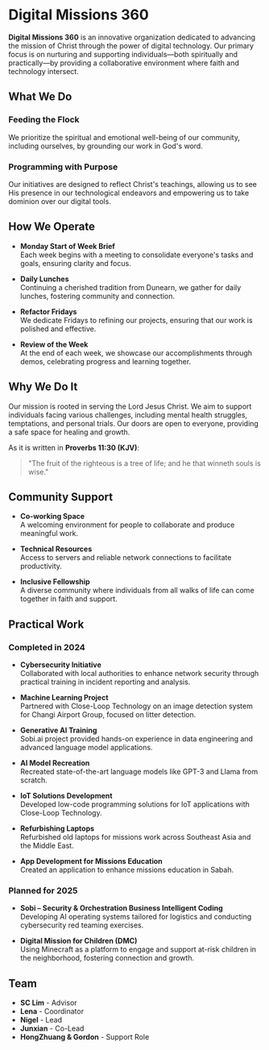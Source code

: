 # Digital Missions 360

**Digital Missions 360** is an innovative organization dedicated to advancing the mission of Christ through the power of digital technology. Our primary focus is on nurturing and supporting individuals—both spiritually and practically—by providing a collaborative environment where faith and technology intersect.

## What We Do

### Feeding the Flock
We prioritize the spiritual and emotional well-being of our community, including ourselves, by grounding our work in God's word.

### Programming with Purpose
Our initiatives are designed to reflect Christ's teachings, allowing us to see His presence in our technological endeavors and empowering us to take dominion over our digital tools.

## How We Operate

- **Monday Start of Week Brief**  
  Each week begins with a meeting to consolidate everyone's tasks and goals, ensuring clarity and focus.

- **Daily Lunches**  
  Continuing a cherished tradition from Dunearn, we gather for daily lunches, fostering community and connection.

- **Refactor Fridays**  
  We dedicate Fridays to refining our projects, ensuring that our work is polished and effective.

- **Review of the Week**  
  At the end of each week, we showcase our accomplishments through demos, celebrating progress and learning together.

## Why We Do It

Our mission is rooted in serving the Lord Jesus Christ. We aim to support individuals facing various challenges, including mental health struggles, temptations, and personal trials. Our doors are open to everyone, providing a safe space for healing and growth. 

As it is written in **Proverbs 11:30 (KJV)**:  
> "The fruit of the righteous is a tree of life; and he that winneth souls is wise."

## Community Support

- **Co-working Space**  
  A welcoming environment for people to collaborate and produce meaningful work.

- **Technical Resources**  
  Access to servers and reliable network connections to facilitate productivity.

- **Inclusive Fellowship**  
  A diverse community where individuals from all walks of life can come together in faith and support.

## Practical Work

### Completed in 2024
- **Cybersecurity Initiative**  
  Collaborated with local authorities to enhance network security through practical training in incident reporting and analysis.

- **Machine Learning Project**  
  Partnered with Close-Loop Technology on an image detection system for Changi Airport Group, focused on litter detection.

- **Generative AI Training**  
  Sobi.ai project provided hands-on experience in data engineering and advanced language model applications.

- **AI Model Recreation**  
  Recreated state-of-the-art language models like GPT-3 and Llama from scratch.

- **IoT Solutions Development**  
  Developed low-code programming solutions for IoT applications with Close-Loop Technology.

- **Refurbishing Laptops**  
  Refurbished old laptops for missions work across Southeast Asia and the Middle East.

- **App Development for Missions Education**  
  Created an application to enhance missions education in Sabah.

### Planned for 2025
- **Sobi – Security & Orchestration Business Intelligent Coding**  
  Developing AI operating systems tailored for logistics and conducting cybersecurity red teaming exercises.

- **Digital Mission for Children (DMC)**  
  Using Minecraft as a platform to engage and support at-risk children in the neighborhood, fostering connection and growth.

## Team

- **SC Lim** - Advisor  
- **Lena** - Coordinator  
- **Nigel** - Lead  
- **Junxian** - Co-Lead  
- **HongZhuang & Gordon** - Support Role

